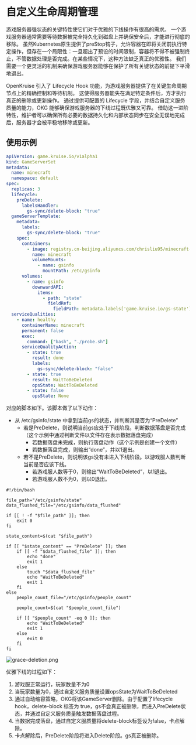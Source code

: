 # 自定义生命周期管理

游戏服务器强状态的关键特性使它们对于优雅的下线操作有很高的需求。
一个游戏服务器通常需要等待数据被完全持久化到磁盘上并确保安全后，才能进行彻底的移除。
虽然Kubernetes原生提供了preStop钩子，允许容器在即将关闭前执行特定操作，但存在一个局限性：一旦超出了预设的时间限制，容器将不得不被强制终止，不管数据处理是否完成。在某些情况下，这种方法缺乏真正的优雅性。
我们需要一个更灵活的机制来确保游戏服务器能够在保护了所有关键状态的前提下平滑地退出。

OpenKruise 引入了 Lifecycle Hook 功能，为游戏服务器提供了在关键生命周期节点上的精确控制和等待机制。
这使得服务器能失在满足特定条件后，方才执行真正的删除或更新操作。
通过提供可配置的 Lifecycle 字段，并结合自定义服务质量的能力，OKG 能够确保游戏服务器的下线过程既优雅又可靠。
借助这一进阶特性，维护者可以确保所有必要的数据持久化和内部状态同步在安全无误地完成后，服务器才会被平稳地移除或更新。

## 使用示例

```yaml
apiVersion: game.kruise.io/v1alpha1
kind: GameServerSet
metadata:
  name: minecraft
  namespace: default
spec:
  replicas: 3
  lifecycle:
    preDelete:
      labelsHandler:
        gs-sync/delete-block: "true"
  gameServerTemplate:
    metadata:
      labels:
        gs-sync/delete-block: "true"
    spec:
      containers:
        - image: registry.cn-beijing.aliyuncs.com/chrisliu95/minecraft-demo:probe-v0
          name: minecraft
          volumeMounts:
            - name: gsinfo
              mountPath: /etc/gsinfo
      volumes:
        - name: gsinfo
          downwardAPI:
            items:
              - path: "state"
                fieldRef:
                  fieldPath: metadata.labels['game.kruise.io/gs-state']
  serviceQualities:
    - name: healthy
      containerName: minecraft
      permanent: false
      exec:
        command: ["bash", "./probe.sh"]
      serviceQualityAction:
        - state: true
          result: done
          labels:
            gs-sync/delete-block: "false"
        - state: true
          result: WaitToBeDeleted
          opsState: WaitToBeDeleted
        - state: false
          opsState: None
```


对应的脚本如下。该脚本做了以下动作：

- 从 /etc/gsinfo/state 中拿到当前gs的状态，并判断其是否为“PreDelete”
    - 若是PreDelete，则说明当前gs应处于下线阶段。判断数据落盘是否完成（这个示例中通过判断文件以文件存在表示数据落盘完成）
        - 若数据落盘未完成，则执行落盘动作（这个示例是创建一个文件）
        - 若数据落盘完成，则输出“done”，并以1退出。
    - 若不是PreDelete，则说明该gs没有未进入下线阶段。以游戏服人数判断当前是否应该下线。
        - 若游戏服人数等于0，则输出“WaitToBeDeleted”，以1退出。
        - 若游戏服人数不为0，则以0退出。

```
#!/bin/bash

file_path="/etc/gsinfo/state"
data_flushed_file="/etc/gsinfo/data_flushed"

if [[ ! -f "$file_path" ]]; then
    exit 0
fi

state_content=$(cat "$file_path")

if [[ "$state_content" == "PreDelete" ]]; then
    if [[ -f "$data_flushed_file" ]]; then
        echo "done"
        exit 1
    else
        touch "$data_flushed_file"
        echo "WaitToBeDeleted"
        exit 1
    fi
else
    people_count_file="/etc/gsinfo/people_count"

    people_count=$(cat "$people_count_file")
    
    if [[ "$people_count" -eq 0 ]]; then
        echo "WaitToBeDeleted"
        exit 1
    else
        exit 0
    fi
fi
```

![grace-deletion.png](/img/kruisegame/user-manuals/gs-lifecycle-delete.png)

优雅下线的过程如下：
1. 游戏服正常运行，玩家数量不为0
2. 当玩家数量为0，通过自定义服务质量设置opsState为WaitToBeDeleted
3. 通过自动缩容策略，OKG将该GameServer删除。由于配置了lifecycle hook，delete-block 标签为 true，gs不会真正被删除，而进入PreDelete状态，并通过自定义服务质量触发数据落盘过程。
4. 当数据完成落盘，通过自定义服质量将delete-block标签设为false，卡点解除。
5. 卡点解除后，PreDelete阶段将进入Delete阶段。gs真正被删除。